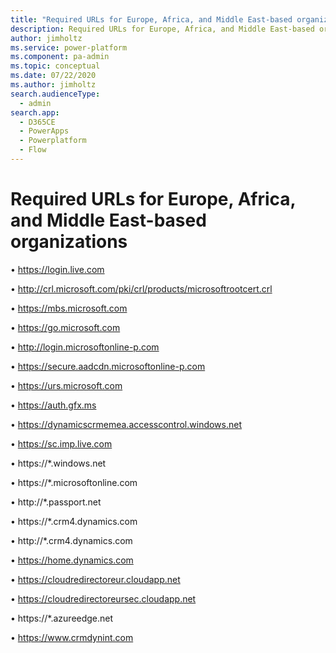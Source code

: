```yaml
---
title: "Required URLs for Europe, Africa, and Middle East-based organizations  | MicrosoftDocs"
description: Required URLs for Europe, Africa, and Middle East-based organizations 
author: jimholtz
ms.service: power-platform
ms.component: pa-admin
ms.topic: conceptual
ms.date: 07/22/2020
ms.author: jimholtz
search.audienceType: 
  - admin
search.app:
  - D365CE
  - PowerApps
  - Powerplatform
  - Flow
---
```


# Required URLs for Europe, Africa, and Middle East-based organizations 

• https://login.live.com

• http://crl.microsoft.com/pki/crl/products/microsoftrootcert.crl

• https://mbs.microsoft.com

• https://go.microsoft.com

• http://login.microsoftonline-p.com

• https://secure.aadcdn.microsoftonline-p.com

• https://urs.microsoft.com

• https://auth.gfx.ms

• https://dynamicscrmemea.accesscontrol.windows.net

• https://sc.imp.live.com

• https://*.windows.net

• https://*.microsoftonline.com

• http://*.passport.net

• https://*.crm4.dynamics.com

• http://*.crm4.dynamics.com

• https://home.dynamics.com

• https://cloudredirectoreur.cloudapp.net

• https://cloudredirectoreursec.cloudapp.net

• https://*.azureedge.net

• https://www.crmdynint.com